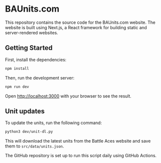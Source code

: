 # BAUnits.com

This repository contains the source code for the BAUnits.com website. The
website is built using Next.js, a React framework for building static and
server-rendered websites.

## Getting Started

First, install the dependencies:

```bash
npm install
```

Then, run the development server:

```bash
npm run dev
```

Open [http://localhost:3000](http://localhost:3000) with your browser to see the
result.

## Unit updates

To update the units, run the following command:

```bash
python3 dev/unit-dl.py
```

This will download the latest units from the Battle Aces website and save them
to `src/data/units.json`.

The GitHub repository is set up to run this script daily using GitHub Actions.
